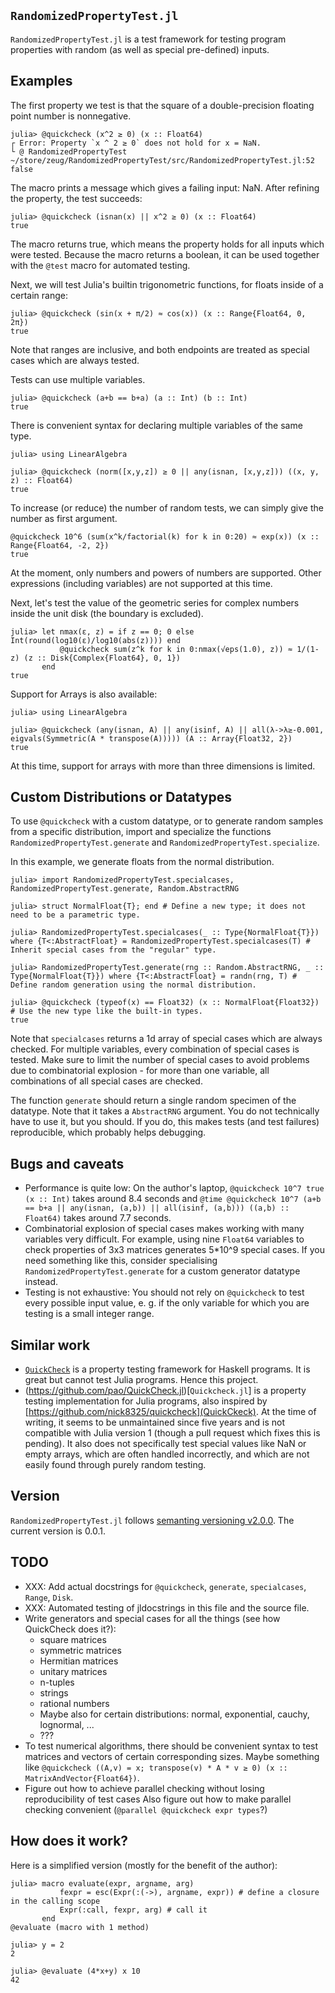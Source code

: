 `RandomizedPropertyTest.jl`
---------------------------

`RandomizedPropertyTest.jl` is a test framework for testing program properties with random (as well as special pre-defined) inputs.


Examples
--------

The first property we test is that the square of a double-precision floating point number is nonnegative.
```jldoctest
julia> @quickcheck (x^2 ≥ 0) (x :: Float64)
┌ Error: Property `x ^ 2 ≥ 0` does not hold for x = NaN.
└ @ RandomizedPropertyTest ~/store/zeug/RandomizedPropertyTest/src/RandomizedPropertyTest.jl:52
false
```
The macro prints a message which gives a failing input: NaN.
After refining the property, the test succeeds:
```jldoctest
julia> @quickcheck (isnan(x) || x^2 ≥ 0) (x :: Float64)
true
```
The macro returns true, which means the property holds for all inputs which were tested.
Because the macro returns a boolean, it can be used together with the `@test` macro for automated testing.

Next, we will test Julia's builtin trigonometric functions, for floats inside of a certain range:
```jldoctest
julia> @quickcheck (sin(x + π/2) ≈ cos(x)) (x :: Range{Float64, 0, 2π})
true
```
Note that ranges are inclusive, and both endpoints are treated as special cases which are always tested.

Tests can use multiple variables.
```
julia> @quickcheck (a+b == b+a) (a :: Int) (b :: Int)
true
```

There is convenient syntax for declaring multiple variables of the same type.
```jldoctest
julia> using LinearAlgebra

julia> @quickcheck (norm([x,y,z]) ≥ 0 || any(isnan, [x,y,z])) ((x, y, z) :: Float64)
true
```

To increase (or reduce) the number of random tests, we can simply give the number as first argument.
```jldoctest
@quickcheck 10^6 (sum(x^k/factorial(k) for k in 0:20) ≈ exp(x)) (x :: Range{Float64, -2, 2})
true
```
At the moment, only numbers and powers of numbers are supported.
Other expressions (including variables) are not supported at this time.

Next, let's test the value of the geometric series for complex numbers inside the unit disk (the boundary is excluded).
```jldoctest
julia> let nmax(ε, z) = if z == 0; 0 else Int(round(log10(ε)/log10(abs(z)))) end
           @quickcheck sum(z^k for k in 0:nmax(√eps(1.0), z)) ≈ 1/(1-z) (z :: Disk{Complex{Float64}, 0, 1})
       end
true
```

Support for Arrays is also available:
```jldoctest
julia> using LinearAlgebra

julia> @quickcheck (any(isnan, A) || any(isinf, A) || all(λ->λ≥-0.001, eigvals(Symmetric(A * transpose(A))))) (A :: Array{Float32, 2})
true
```
At this time, support for arrays with more than three dimensions is limited.


Custom Distributions or Datatypes
---------------------------------


To use `@quickcheck` with a custom datatype, or to generate random samples from a specific distribution, import and specialize the functions `RandomizedPropertyTest.generate` and `RandomizedPropertyTest.specialize`.

In this example, we generate floats from the normal distribution.
```
julia> import RandomizedPropertyTest.specialcases, RandomizedPropertyTest.generate, Random.AbstractRNG

julia> struct NormalFloat{T}; end # Define a new type; it does not need to be a parametric type.

julia> RandomizedPropertyTest.specialcases(_ :: Type{NormalFloat{T}}) where {T<:AbstractFloat} = RandomizedPropertyTest.specialcases(T) # Inherit special cases from the "regular" type.

julia> RandomizedPropertyTest.generate(rng :: Random.AbstractRNG, _ :: Type{NormalFloat{T}}) where {T<:AbstractFloat} = randn(rng, T) # Define random generation using the normal distribution.

julia> @quickcheck (typeof(x) == Float32) (x :: NormalFloat{Float32}) # Use the new type like the built-in types.
true
```

Note that `specialcases` returns a 1d array of special cases which are always checked.
For multiple variables, every combination of special cases is tested.
Make sure to limit the number of special cases to avoid problems due to combinatorial explosion - for more than one variable, all combinations of all special cases are checked.

The function `generate` should return a single random specimen of the datatype.
Note that it takes a `AbstractRNG` argument.
You do not technically have to use it, but you should.
If you do, this makes tests (and test failures) reproducible, which probably helps debugging.


Bugs and caveats
----------------

- Performance is quite low:
  On the author's laptop, `@quickcheck 10^7 true (x :: Int)` takes around 8.4 seconds and `@time @quickcheck 10^7 (a+b == b+a || any(isnan, (a,b)) || all(isinf, (a,b))) ((a,b) :: Float64)` takes around 7.7 seconds.
- Combinatorial explosion of special cases makes working with many variables very difficult.
  For example, using nine `Float64` variables to check properties of 3x3 matrices generates 5*10^9 special cases.
  If you need something like this, consider specialising `RandomizedPropertyTest.generate` for a custom generator datatype instead.
- Testing is not exhaustive:
  You should not rely on `@quickcheck` to test every possible input value, e. g. if the only variable for which you are testing is a small integer range.


Similar work
------------

- [`QuickCheck`](https://github.com/nick8325/quickcheck) is a property testing framework for Haskell programs.
  It is great but cannot test Julia programs.
  Hence this project.
- (https://github.com/pao/QuickCheck.jl)[`Quickcheck.jl`] is a property testing implementation for Julia programs, also inspired by [https://github.com/nick8325/quickcheck](QuickCkeck).
  At the time of writing, it seems to be unmaintained since five years and is not compatible with Julia version 1 (though a pull request which fixes this is pending).
  It also does not specifically test special values like NaN or empty arrays, which are often handled incorrectly, and which are not easily found through purely random testing.


Version
-------

`RandomizedPropertyTest.jl` follows [semanting versioning v2.0.0](https://semver.org/).
The current version is 0.0.1.


TODO
----

- XXX: Add actual docstrings for `@quickcheck`, `generate`, `specialcases`, `Range`, `Disk`.
- XXX: Automated testing of jldocstrings in this file and the source file.
- Write generators and special cases for all the things (see how QuickCheck does it?):
  - square matrices
  - symmetric matrices
  - Hermitian matrices
  - unitary matrices
  - n-tuples
  - strings
  - rational numbers
  - Maybe also for certain distributions: normal, exponential, cauchy, lognormal, ...
  - ???
- To test numerical algorithms, there should be convenient syntax to test matrices and vectors of certain corresponding sizes.
  Maybe something like `@quickcheck ((A,v) = x; transpose(v) * A * v ≥ 0) (x :: MatrixAndVector{Float64})`.
- Figure out how to achieve parallel checking without losing reproducibility of test cases
  Also figure out how to make parallel checking convenient (`@parallel @quickcheck expr types`?)


How does it work?
-----------------

Here is a simplified version (mostly for the benefit of the author):

```jldoctest
julia> macro evaluate(expr, argname, arg)
           fexpr = esc(Expr(:(->), argname, expr)) # define a closure in the calling scope
           Expr(:call, fexpr, arg) # call it
       end
@evaluate (macro with 1 method)

julia> y = 2
2

julia> @evaluate (4*x+y) x 10
42
```
